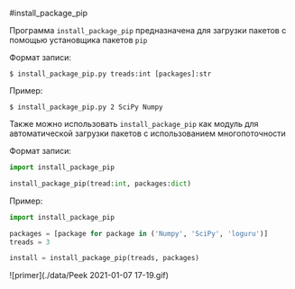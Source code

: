 #install_package_pip

Программа `install_package_pip` предназначена для загрузки пакетов с помощью 
установщика пакетов `pip`

Формат записи:</br>
```
$ install_package_pip.py treads:int [packages]:str
```
Пример:</br>
```
$ install_package_pip.py 2 SciPy Numpy
```

Также можно использовать `install_package_pip` как модуль для автоматической загрузки пакетов с использованием многопоточности

Формат записи:</br>
``` python
import install_package_pip

install_package_pip(tread:int, packages:dict)
```

Пример:</br>
``` python
import install_package_pip

packages = [package for package in ('Numpy', 'SciPy', 'loguru')]
treads = 3

install = install_package_pip(treads, packages)
```
![primer](./data/Peek 2021-01-07 17-19.gif)